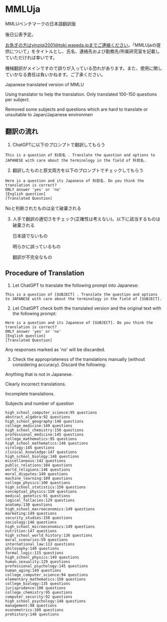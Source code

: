 # MMLUja
MMLUベンチマークの日本語翻訳版

後日公表予定。

お急ぎの方はyinziqi2001@toki.waseda.jpまでご連絡ください。「MMLUjaの提供について」をタイトルとし、氏名、連絡先および勤務先/所属研究室を記載していただければ幸いです。

機械翻訳がメインですので誤りが入っている恐れがあります。また、使用に関していかなる責任は負いかねます。ご了承ください。

Japanese translated version of MMLU

Using translator to help the translation. Only translated 100-150 questions per subject.

Removed some subjects and questions which are hard to translate or unsuitable to Japan/Japanese environmen

## 翻訳の流れ
1. ChatGPTに以下のプロンプトで翻訳してもらう
```
This is a question of 科目名 . Translate the question and options to JAPANESE with care about the terminology in the field of 科目名.
```
2. 翻訳したものと原文両方を以下のプロンプトでチェックしてもらう
```
Here is a question and its Japanese of 科目名. Do you think the translation is correct?
ONLY answer 'yes' or 'no'
[English question]
[Translated Question]
```
Noと判断されたものは全て破棄される

3. 人手で翻訳の適切さをチェック(正確性は考えない)。以下に該当するものは破棄される
   
    日本語でないもの
    
    明らかに誤っているもの
    
    翻訳が不完全なもの


## Procedure of Translation
1. Let ChatGPT to translate the following prompt into Japanese:
```
This is a question of [SUBJECT] . Translate the question and options to JAPANESE with care about the terminology in the field of [SUBJECT].
```
2. Let ChatGPT check both the translated version and the original text with the following prompt:
```
Here is a question and its Japanese of [SUBJECT]. Do you think the translation is correct?
ONLY answer 'yes' or 'no'
[English question]
[Translated Question]
```
Any responses marked as 'no' will be discarded.

3. Check the appropriateness of the translations manually (without considering accuracy). Discard the following:

  Anything that is not in Japanese.
  
  Clearly incorrect translations.
  
  Incomplete translations.

Subjects and number of question
```
high_school_computer_science:95 questions
abstract_algebra:92 questions
high_school_geography:148 questions
college_medicine:149 questions
high_school_chemistry:150 questions
professional_medicine:145 questions
college_mathematics:95 questions
high_school_mathematics:148 questions
virology:145 questions
clinical_knowledge:147 questions
high_school_biology:148 questions
miscellaneous:142 questions
public_relations:104 questions
world_religions:146 questions
moral_disputes:149 questions
machine_learning:109 questions
college_physics:100 questions
high_school_statistics:150 questions
conceptual_physics:150 questions
medical_genetics:91 questions
logical_fallacies:129 questions
anatomy:130 questions
high_school_macroeconomics:149 questions
marketing:149 questions
security_studies:150 questions
sociology:146 questions
high_school_microeconomics:149 questions
nutrition:147 questions
high_school_world_history:136 questions
moral_scenarios:59 questions
international_law:113 questions
philosophy:149 questions
formal_logic:115 questions
high_school_physics:149 questions
human_sexuality:129 questions
professional_psychology:145 questions
human_aging:149 questions
college_computer_science:94 questions
elementary_mathematics:150 questions
college_biology:135 questions
jurisprudence:100 questions
college_chemistry:95 questions
computer_security:92 questions
high_school_psychology:148 questions
management:98 questions
econometrics:108 questions
prehistory:148 questions
```
